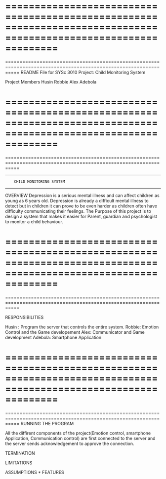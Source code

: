 =================================================================================================================
=================================================================================================================
=================================================================================================================
README File for SYSc 3010 Project: Child Monitoring System

Project Members
        Husin
        Robbie
        Alex
        Adebola

=================================================================================================================
=================================================================================================================
=================================================================================================================

______________________________________________
        CHILD MONITORING SYSTEM             
______________________________________________
OVERVIEW
Depression is a serious mental illness and can affect children as young as 6 years old. 
Depression is already a difficult mental illness to detect but in children it can prove 
to be even harder as children often have difficulty communicating their feelings.
The Purpose of this project is to design a system that makes it easier for Parent, guardian
and psychologist to monitor a child behaviour.

=================================================================================================================
=================================================================================================================
=================================================================================================================

RESPONSIBILITIES

Husin : Program the server that controls the entire system. 
Robbie: Emotion Control and the Game developement
Alex:   Communicator and Game development
Adebola: Smartphone Application

=================================================================================================================
=================================================================================================================
=================================================================================================================
RUNNING THE PROGRAM

All the diffirent components of the project(Emotion control, smartphone Application, Communication control) are first
connected to the server and the server sends acknowledgement to approve the connection.


TERMINATION

LIMITATIONS

ASSUMPTIONS
* 
FEATURES


